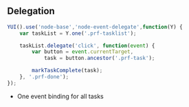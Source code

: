 ##  Delegation

```javascript
YUI().use('node-base','node-event-delegate',function(Y) {
    var taskList = Y.one('.prf-tasklist');

    taskList.delegate('click', function(event) {
        var button = event.currentTarget,
            task = button.ancestor('.prf-task');

        markTaskComplete(task);
    }, '.prf-done');
});
```

- One event binding for all tasks
<!-- .element: class="fragment" -->

